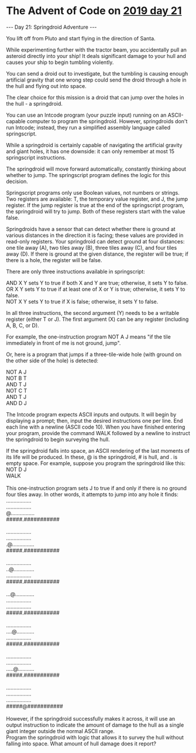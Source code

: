 # The Advent of Code on [2019 day 21](https://adventofcode.com/2019/day/21)

--- Day 21: Springdroid Adventure ---

You lift off from Pluto and start flying in the direction of Santa.

While experimenting further with the tractor beam, you accidentally pull an asteroid directly into your ship!  It deals significant damage to your hull and causes your ship to begin tumbling violently.

You can send a droid out to investigate, but the tumbling is causing enough artificial gravity that one wrong step could send the droid through a hole in the hull and flying out into space.

The clear choice for this mission is a droid that can jump over the holes in the hull - a springdroid.

You can use an Intcode program (your puzzle input) running on an ASCII-capable computer to program the springdroid. However, springdroids don't run Intcode; instead, they run a simplified assembly language called springscript.

While a springdroid is certainly capable of navigating the artificial gravity and giant holes, it has one downside: it can only remember at most 15 springscript instructions.

The springdroid will move forward automatically, constantly thinking about whether to jump.  The springscript program defines the logic for this decision.

Springscript programs only use Boolean values, not numbers or strings.  Two registers are available: T, the temporary value register, and J, the jump register.  If the jump register is true at the end of the springscript program, the springdroid will try to jump. Both of these registers start with the value false.

Springdroids have a sensor that can detect whether there is ground at various distances in the direction it is facing; these values are provided in read-only registers.  Your springdroid can detect ground at four distances: one tile away (A), two tiles away (B), three tiles away (C), and four tiles away (D). If there is ground at the given distance, the register will be true; if there is a hole, the register will be false.

There are only three instructions available in springscript:

AND X Y sets Y to true if both X and Y are true; otherwise, it sets Y to false.\
OR X Y sets Y to true if at least one of X or Y is true; otherwise, it sets Y to false.\
NOT X Y sets Y to true if X is false; otherwise, it sets Y to false.

In all three instructions, the second argument (Y) needs to be a writable register (either T or J). The first argument (X) can be any register (including A, B, C, or D).

For example, the one-instruction program NOT A J means "if the tile immediately in front of me is not ground, jump".

Or, here is a program that jumps if a three-tile-wide hole (with ground on the other side of the hole) is detected:

NOT A J\
NOT B T\
AND T J\
NOT C T\
AND T J\
AND D J

The Intcode program expects ASCII inputs and outputs.  It will begin by displaying a prompt; then, input the desired instructions one per line. End each line with a newline (ASCII code 10). When you have finished entering your program, provide the command WALK followed by a newline to instruct the springdroid to begin surveying the hull.

If the springdroid falls into space, an ASCII rendering of the last moments of its life will be produced.  In these, @ is the springdroid, # is hull, and . is empty space.  For example, suppose you program the springdroid like this:\
NOT D J\
WALK\
\
This one-instruction program sets J to true if and only if there is no ground four tiles away.  In other words, it attempts to jump into any hole it finds:\
.................\
.................\
@................\
#####.###########\
\
.................\
.................\
.@...............\
#####.###########\
\
.................\
..@..............\
.................\
#####.###########\
\
...@.............\
.................\
.................\
#####.###########\
\
.................\
....@............\
.................\
#####.###########\
\
.................\
.................\
.....@...........\
#####.###########\
\
.................\
.................\
.................\
#####@###########\
\
However, if the springdroid successfully makes it across, it will use an output instruction to indicate the amount of damage to the hull as a single giant integer outside the normal ASCII range.\
Program the springdroid with logic that allows it to survey the hull without falling into space.  What amount of hull damage does it report?